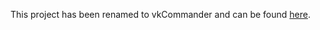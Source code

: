 This project has been renamed to vkCommander and can be found [here](https://github.com/ben-oswald/vk_commander).
